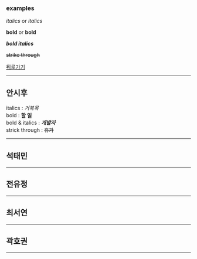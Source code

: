 ### examples

*italics* or _italics_

**bold** or __bold__

**_bold italics_**

~~strike through~~

[뒤로가기](./README.md)

* * *
## 안시후
italics        : *거북목*  
bold           : **할 일**  
bold & italics : **_개발자_**  
strick through : ~~휴가~~  
  
_ _ _
## 석태민
  
_ _ _
## 전유정
  
_ _ _
## 최서연
  
_ _ _
## 곽호권
  
_ _ _
